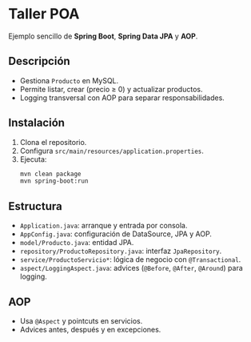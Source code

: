 # Taller POA

Ejemplo sencillo de **Spring Boot**, **Spring Data JPA** y **AOP**.

## Descripción

- Gestiona `Producto` en MySQL.
- Permite listar, crear (precio ≥ 0) y actualizar productos.
- Logging transversal con AOP para separar responsabilidades.

## Instalación

1. Clona el repositorio.  
2. Configura `src/main/resources/application.properties`.  
3. Ejecuta:
   ```bash
   mvn clean package
   mvn spring-boot:run
   ```

## Estructura

- `Application.java`: arranque y entrada por consola.  
- `AppConfig.java`: configuración de DataSource, JPA y AOP.  
- `model/Producto.java`: entidad JPA.  
- `repository/ProductoRepository.java`: interfaz `JpaRepository`.  
- `service/ProductoServicio*`: lógica de negocio con `@Transactional`.  
- `aspect/LoggingAspect.java`: advices (`@Before`, `@After`, `@Around`) para logging.

## AOP

- Usa `@Aspect` y pointcuts en servicios.  
- Advices antes, después y en excepciones.

